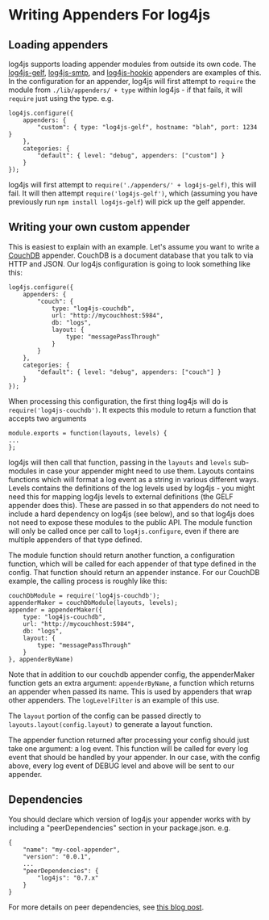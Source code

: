 Writing Appenders For log4js
============================

Loading appenders
-----------------
log4js supports loading appender modules from outside its own code. The [log4js-gelf](http://github.com/nomiddlename/log4js-gelf), [log4js-smtp](http://github.com/nomiddlename/log4js-smtp), and [log4js-hookio](http://github.com/nomiddlename/log4js-hookio) appenders are examples of this. In the configuration for an appender, log4js will first attempt to `require` the module from `./lib/appenders/ + type` within log4js - if that fails, it will `require` just using the type. e.g.

	log4js.configure({
		appenders: {
			"custom": { type: "log4js-gelf", hostname: "blah", port: 1234 }
		},
		categories: {
			"default": { level: "debug", appenders: ["custom"] }
		}
	});
	
log4js will first attempt to `require('./appenders/' + log4js-gelf)`, this will fail. It will then attempt `require('log4js-gelf')`, which (assuming you have previously run `npm install log4js-gelf`) will pick up the gelf appender.

Writing your own custom appender
--------------------------------
This is easiest to explain with an example. Let's assume you want to write a [CouchDB](http://couchdb.apache.org) appender. CouchDB is a document database that you talk to via HTTP and JSON. Our log4js configuration is going to look something like this:

	log4js.configure({
		appenders: {
			"couch": { 
				type: "log4js-couchdb", 
				url: "http://mycouchhost:5984", 
				db: "logs",
				layout: {
					type: "messagePassThrough"
				}
			}
		},
		categories: {
			"default": { level: "debug", appenders: ["couch"] }
		}
	});

When processing this configuration, the first thing log4js will do is `require('log4js-couchdb')`. It expects this module to return a function that accepts two arguments

	module.exports = function(layouts, levels) {
	...	
	};
	
log4js will then call that function, passing in the `layouts` and `levels` sub-modules in case your appender might need to use them. Layouts contains functions which will format a log event as a string in various different ways. Levels contains the definitions of the log levels used by log4js - you might need this for mapping log4js levels to external definitions (the GELF appender does this). These are passed in so that appenders do not need to include a hard dependency on log4js (see below), and so that log4js does not need to expose these modules to the public API. The module function will only be called once per call to `log4js.configure`, even if there are multiple appenders of that type defined.

The module function should return another function, a configuration function, which will be called for each appender of that type defined in the config. That function should return an appender instance. For our CouchDB example, the calling process is roughly like this:

	couchDbModule = require('log4js-couchdb');
	appenderMaker = couchDbModule(layouts, levels);
	appender = appenderMaker({
		type: "log4js-couchdb",
		url: "http://mycouchhost:5984",
		db: "logs",
		layout: {
			type: "messagePassThrough"
		}
	}, appenderByName)
	
Note that in addition to our couchdb appender config, the appenderMaker function gets an extra argument: `appenderByName`, a function which returns an appender when passed its name. This is used by appenders that wrap other appenders. The `logLevelFilter` is an example of this use.
 
The `layout` portion of the config can be passed directly to `layouts.layout(config.layout)` to generate a layout function.

The appender function returned after processing your config should just take one argument: a log event. This function will be called for every log event that should be handled by your appender. In our case, with the config above, every log event of DEBUG level and above will be sent to our appender.

Dependencies
------------
You should declare which version of log4js your appender works with by
including a "peerDependencies" section in your package.json. e.g.

    {
        "name": "my-cool-appender",
        "version": "0.0.1",
        ...
        "peerDependencies": {
            "log4js": "0.7.x"
        }
    }
    
For more details on peer dependencies, see
[this blog post](http://blog.nodejs.org/2013/02/07/peer-dependencies/).
